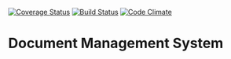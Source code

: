 [![Coverage Status](https://coveralls.io/repos/github/andela-rakpan/document-management-system/badge.svg?branch=develop)](https://coveralls.io/github/andela-rakpan/document-management-system?branch=develop)
[![Build Status](https://travis-ci.org/andela-rakpan/document-management-system.svg?branch=develop)](https://travis-ci.org/andela-rakpan/document-management-system.svg?branch=develop)
[![Code Climate](https://codeclimate.com/github/andela-rakpan/document-management-system/badges/gpa.svg?branch=develop)](https://codeclimate.com/github/andela-rakpan/document-management-system?branch=develop)

# Document Management System

